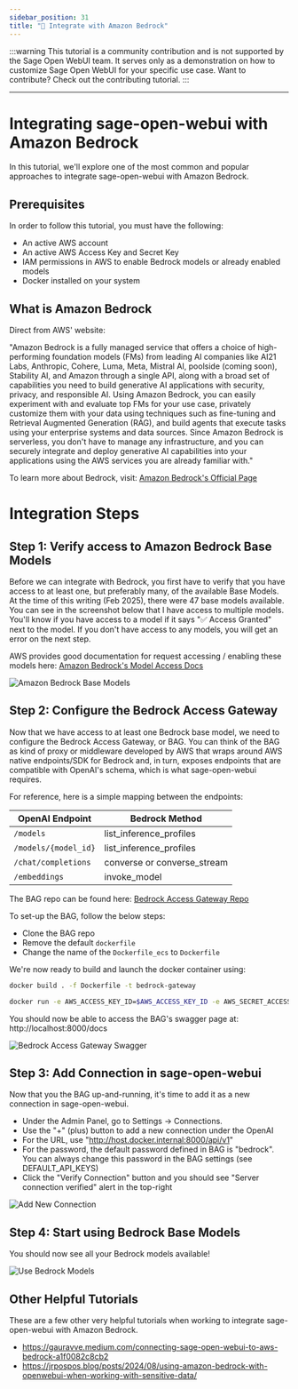 ```yaml
---
sidebar_position: 31
title: "🛌 Integrate with Amazon Bedrock"
---
```


:::warning
This tutorial is a community contribution and is not supported by the Sage Open WebUI team. It serves only as a demonstration on how to customize Sage Open WebUI for your specific use case. Want to contribute? Check out the contributing tutorial.
:::

---

# Integrating sage-open-webui with Amazon Bedrock

In this tutorial, we'll explore one of the most common and popular approaches to integrate sage-open-webui with Amazon Bedrock.

## Prerequisites


In order to follow this tutorial, you must have the following:

- An active AWS account
- An active AWS Access Key and Secret Key
- IAM permissions in AWS to enable Bedrock models or already enabled models
- Docker installed on your system


## What is Amazon Bedrock

Direct from AWS' website:

"Amazon Bedrock is a fully managed service that offers a choice of high-performing foundation models (FMs) from leading AI companies like AI21 Labs, Anthropic, Cohere, Luma, Meta, Mistral AI, poolside (coming soon), Stability AI, and Amazon through a single API, along with a broad set of capabilities you need to build generative AI applications with security, privacy, and responsible AI. Using Amazon Bedrock, you can easily experiment with and evaluate top FMs for your use case, privately customize them with your data using techniques such as fine-tuning and Retrieval Augmented Generation (RAG), and build agents that execute tasks using your enterprise systems and data sources. Since Amazon Bedrock is serverless, you don't have to manage any infrastructure, and you can securely integrate and deploy generative AI capabilities into your applications using the AWS services you are already familiar with."

To learn more about Bedrock, visit: [Amazon Bedrock's Official Page](https://aws.amazon.com/bedrock/)

# Integration Steps

## Step 1: Verify access to Amazon Bedrock Base Models

Before we can integrate with Bedrock, you first have to verify that you have access to at least one, but preferably many, of the available Base Models. At the time of this writing (Feb 2025), there were 47 base models available. You can see in the screenshot below that I have access to multiple models. You'll know if you have access to a model if it says "✅ Access Granted" next to the model. If you don't have access to any models, you will get an error on the next step.

AWS provides good documentation for request accessing / enabling these models here: [Amazon Bedrock's Model Access Docs](https://docs.aws.amazon.com/bedrock/latest/userguide/model-access-modify.html)

![Amazon Bedrock Base Models](/images/tutorials/amazon-bedrock/amazon-bedrock-base-models.png)


## Step 2: Configure the Bedrock Access Gateway

Now that we have access to at least one Bedrock base model, we need to configure the Bedrock Access Gateway, or BAG. You can think of the BAG as kind of proxy or middleware developed by AWS that wraps around AWS native endpoints/SDK for Bedrock and, in turn, exposes endpoints that are compatible with OpenAI's schema, which is what sage-open-webui requires.

For reference, here is a simple mapping between the endpoints:


| OpenAI Endpoint       | Bedrock Method         |
|-----------------------|------------------------|
| `/models`               | list_inference_profiles    |
| `/models/{model_id}`    | list_inference_profiles    |
| `/chat/completions`     | converse or converse_stream    |
| `/embeddings`           | invoke_model           |

The BAG repo can be found here: [Bedrock Access Gateway Repo](https://github.com/aws-samples/bedrock-access-gateway)

To set-up the BAG, follow the below steps:
- Clone the BAG repo
- Remove the default `dockerfile`
- Change the name of the `Dockerfile_ecs` to `Dockerfile`

We're now ready to build and launch the docker container using:

```bash
docker build . -f Dockerfile -t bedrock-gateway

docker run -e AWS_ACCESS_KEY_ID=$AWS_ACCESS_KEY_ID -e AWS_SECRET_ACCESS_KEY="$AWS_SECRET_ACCESS_KEY" -e AWS_REGION=us-east-1 -d -p 8000:80 bedrock-gateway
```

You should now be able to access the BAG's swagger page at: http://localhost:8000/docs

![Bedrock Access Gateway Swagger](/images/tutorials/amazon-bedrock/amazon-bedrock-proxy-api.png)

## Step 3: Add Connection in sage-open-webui

Now that you the BAG up-and-running, it's time to add it as a new connection in sage-open-webui.

- Under the Admin Panel, go to Settings -> Connections.
- Use the "+" (plus) button to add a new connection under the OpenAI
- For the URL, use "http://host.docker.internal:8000/api/v1"
- For the password, the default password defined in BAG is "bedrock". You can always change this password in the BAG settings (see DEFAULT_API_KEYS)
- Click the "Verify Connection" button and you should see "Server connection verified" alert in the top-right

![Add New Connection](/images/tutorials/amazon-bedrock/amazon-bedrock-proxy-connection.png)

## Step 4: Start using Bedrock Base Models

You should now see all your Bedrock models available!

![Use Bedrock Models](/images/tutorials/amazon-bedrock/amazon-bedrock-models-in-oui.png)

## Other Helpful Tutorials

These are a few other very helpful tutorials when working to integrate sage-open-webui with Amazon Bedrock.

- https://gauravve.medium.com/connecting-sage-open-webui-to-aws-bedrock-a1f0082c8cb2
- https://jrpospos.blog/posts/2024/08/using-amazon-bedrock-with-openwebui-when-working-with-sensitive-data/

